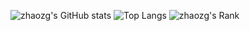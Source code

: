 ![zhaozg's GitHub stats](https://github-readme-stats.vercel.app/api?username=zhaozg&count_private=true&hide_title=true)
![Top Langs](https://github-readme-stats.vercel.app/api/top-langs/?username=zhaozg&layout=compact)
![zhaozg's Rank](https://github-profile-trophy.vercel.app/?username=zhaozg)
